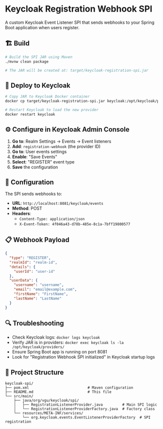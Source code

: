 # Keycloak Registration Webhook SPI

A custom Keycloak Event Listener SPI that sends webhooks to your Spring Boot application when users register.

## 🏗️ Build

```bash
# Build the SPI JAR using Maven
./mvnw clean package

# The JAR will be created at: target/keycloak-registration-spi.jar
```

## 🚀 Deploy to Keycloak

```bash
# Copy JAR to Keycloak Docker container
docker cp target/keycloak-registration-spi.jar keycloak:/opt/keycloak/providers/

# Restart Keycloak to load the new provider
docker restart keycloak
```

## ⚙️ Configure in Keycloak Admin Console

1. **Go to**: Realm Settings → Events → Event listeners
2. **Add**: `registration-webhook` (the provider ID)
3. **Go to**: User events settings
4. **Enable**: "Save Events"
5. **Select**: "REGISTER" event type
6. **Save** the configuration

## 🔧 Configuration

The SPI sends webhooks to:
- **URL**: `http://localhost:8081/keycloak/events`
- **Method**: POST
- **Headers**: 
  - `Content-Type: application/json`
  - `X-Event-Token: 4f046a43-d78b-485e-8c1a-7bff19800577`

## 📋 Webhook Payload

```json
{
  "type": "REGISTER",
  "realmId": "realm-id",
  "details": {
    "userId": "user-id"
  },
  "userData": {
    "username": "username",
    "email": "email@example.com",
    "firstName": "FirstName",
    "lastName": "LastName"
  }
}
```

## 🔍 Troubleshooting

- Check Keycloak logs: `docker logs keycloak`
- Verify JAR is in providers: `docker exec keycloak ls -la /opt/keycloak/providers/`
- Ensure Spring Boot app is running on port 8081
- Look for "Registration Webhook SPI initialized" in Keycloak startup logs

## 📁 Project Structure

```
keycloak-spi/
├── pom.xml                           # Maven configuration
├── README.md                         # This file
└── src/main/
    ├── java/org/vgu/keycloak/spi/
    │   ├── RegistrationListenerProvider.java         # Main SPI logic
    │   └── RegistrationListenerProviderFactory.java  # Factory class
    └── resources/META-INF/services/
        └── org.keycloak.events.EventListenerProviderFactory  # SPI registration
```
